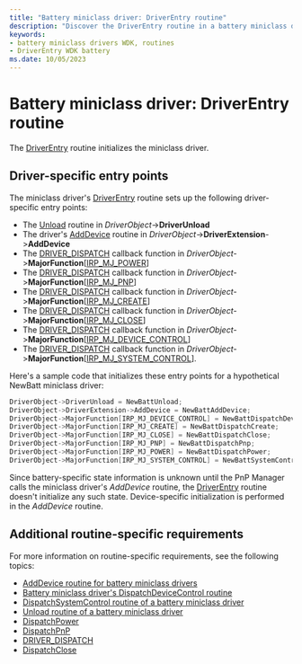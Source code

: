 ```yaml
---
title: "Battery miniclass driver: DriverEntry routine"
description: "Discover the DriverEntry routine in a battery miniclass driver and its role in the initialization process."
keywords:
- battery miniclass drivers WDK, routines
- DriverEntry WDK battery
ms.date: 10/05/2023
---
```


# Battery miniclass driver: DriverEntry routine

The [DriverEntry](/windows-hardware/drivers/ddi/wdm/nc-wdm-driver_initialize) routine initializes the miniclass driver.

## Driver-specific entry points

The miniclass driver's [DriverEntry](/windows-hardware/drivers/ddi/wdm/nc-wdm-driver_initialize) routine sets up the following driver-specific entry points:

- The [Unload](/windows-hardware/drivers/ddi/wdm/nc-wdm-driver_unload) routine in *DriverObject*->**DriverUnload**
- The driver's [AddDevice](/windows-hardware/drivers/ddi/wdm/nc-wdm-driver_add_device) routine in *DriverObject*->**DriverExtension**->**AddDevice**
- The [DRIVER_DISPATCH](/windows-hardware/drivers/ddi/wdm/nc-wdm-driver_dispatch) callback function in *DriverObject*->**MajorFunction**\[[IRP_MJ_POWER](../kernel/irp-mj-power.md)\]
- The [DRIVER_DISPATCH](/windows-hardware/drivers/ddi/wdm/nc-wdm-driver_dispatch) callback function in *DriverObject*->**MajorFunction**\[[IRP_MJ_PNP](../kernel/irp-mj-pnp.md)\]
- The [DRIVER_DISPATCH](/windows-hardware/drivers/ddi/wdm/nc-wdm-driver_dispatch) callback function in *DriverObject*->**MajorFunction**\[[IRP_MJ_CREATE](../kernel/irp-mj-create.md)\]
- The [DRIVER_DISPATCH](/windows-hardware/drivers/ddi/wdm/nc-wdm-driver_dispatch) callback function in *DriverObject*->**MajorFunction**\[[IRP_MJ_CLOSE](../kernel/irp-mj-close.md)\]
- The [DRIVER_DISPATCH](/windows-hardware/drivers/ddi/wdm/nc-wdm-driver_dispatch) callback function in *DriverObject*->**MajorFunction**\[[IRP_MJ_DEVICE_CONTROL](../kernel/irp-mj-device-control.md)\]
- The [DRIVER_DISPATCH](/windows-hardware/drivers/ddi/wdm/nc-wdm-driver_dispatch) callback function in *DriverObject*->**MajorFunction**\[[IRP_MJ_SYSTEM_CONTROL](../kernel/irp-mj-system-control.md)\].

Here's a sample code that initializes these entry points for a hypothetical NewBatt miniclass driver:

```cpp
DriverObject->DriverUnload = NewBattUnload;
DriverObject->DriverExtension->AddDevice = NewBattAddDevice; 
DriverObject->MajorFunction[IRP_MJ_DEVICE_CONTROL] = NewBattDispatchDeviceControl;
DriverObject->MajorFunction[IRP_MJ_CREATE] = NewBattDispatchCreate;
DriverObject->MajorFunction[IRP_MJ_CLOSE] = NewBattDispatchClose;
DriverObject->MajorFunction[IRP_MJ_PNP] = NewBattDispatchPnp;
DriverObject->MajorFunction[IRP_MJ_POWER] = NewBattDispatchPower;
DriverObject->MajorFunction[IRP_MJ_SYSTEM_CONTROL] = NewBattSystemControl;
```

Since battery-specific state information is unknown until the PnP Manager calls the miniclass driver's *AddDevice* routine, the [DriverEntry](/windows-hardware/drivers/ddi/wdm/nc-wdm-driver_initialize) routine doesn't initialize any such state. Device-specific initialization is performed in the *AddDevice* routine.

## Additional routine-specific requirements

For more information on routine-specific requirements, see the following topics:

- [AddDevice routine for battery miniclass drivers](adddevice-routine-of-a-battery-miniclass-driver.md)
- [Battery miniclass driver's DispatchDeviceControl routine](dispatchdevicecontrol-routine-of-a-battery-miniclass-driver.md)
- [DispatchSystemControl routine of a battery miniclass driver](dispatchsystemcontrol-routine-of-a-battery-miniclass-driver.md)
- [Unload routine of a battery miniclass driver](unload-routine-of-a-battery-miniclass-driver.md)
- [DispatchPower](/windows-hardware/drivers/ddi/wdm/nc-wdm-driver_dispatch)
- [DispatchPnP](/windows-hardware/drivers/ddi/wdm/nc-wdm-driver_dispatch)
- [DRIVER_DISPATCH](/windows-hardware/drivers/ddi/wdm/nc-wdm-driver_dispatch)
- [DispatchClose](/windows-hardware/drivers/ddi/wdm/nc-wdm-driver_dispatch)
